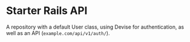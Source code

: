 # Starter Rails API

A repository with a default User class, using Devise for authentication, as well as an API (`example.com/api/v1/auth/`).